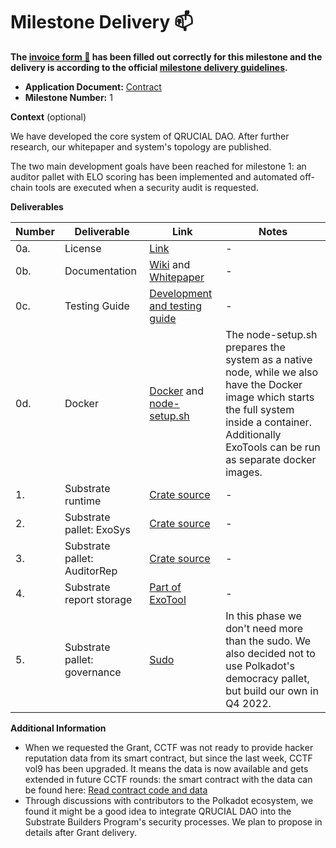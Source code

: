 # Milestone Delivery :mailbox:

**The [invoice form :pencil:](https://docs.google.com/forms/d/e/1FAIpQLSfmNYaoCgrxyhzgoKQ0ynQvnNRoTmgApz9NrMp-hd8mhIiO0A/viewform) has been filled out correctly for this milestone and the delivery is according to the official [milestone delivery guidelines](https://github.com/w3f/Grants-Program/blob/master/docs/milestone-deliverables-guidelines.md).**

- **Application Document:** [Contract](https://github.com/w3f/Grants-Program/blob/master/applications/QRUCIAL_DAO.md)
- **Milestone Number:** 1

**Context** (optional)

We have developed the core system of QRUCIAL DAO. After further research, our whitepaper and system's topology are published.

The two main development goals have been reached for milestone 1: an auditor pallet with ELO scoring has been implemented and automated off-chain tools are executed when a security audit is requested.

**Deliverables**

| Number | Deliverable                  | Link                                                                                                                                                                               | Notes                                                                                                                                                                                                    |
| ------ | ---------------------------- | ---------------------------------------------------------------------------------------------------------------------------------------------------------------------------------- | -------------------------------------------------------------------------------------------------------------------------------------------------------------------------------------------------------- |
| 0a.    | License                      | [Link](https://github.com/Qrucial/QRUCIAL-DAO/blob/milestone1/LICENSE)                                                                                                             | -                                                                                                                                                                                                        |
| 0b.    | Documentation                | [Wiki](https://github.com/Qrucial/QRUCIAL-DAO/wiki) and [Whitepaper](https://github.com/Qrucial/QRUCIAL-DAO/blob/milestone1/docs/QRUCIAL_DAO_Whitepaper.pdf)                       | -                                                                                                                                                                                                        |
| 0c.    | Testing Guide                | [Development and testing guide](https://github.com/Qrucial/QRUCIAL-DAO/wiki/Development-and-testing-guide)                                                                         | -                                                                                                                                                                                                        |
| 0d.    | Docker                       | [Docker](https://github.com/Qrucial/QRUCIAL-DAO/blob/milestone1/docker/files/dockerfile) and [node-setup.sh](https://github.com/Qrucial/QRUCIAL-DAO/blob/milestone1/node-setup.sh) | The node-setup.sh prepares the system as a native node, while we also have the Docker image which starts the full system inside a container. Additionally ExoTools can be run as separate docker images. |
| 1.     | Substrate runtime            | [Crate source](https://github.com/Qrucial/QRUCIAL-DAO/tree/milestone1/qdao-node/runtime)                                                                                           | -                                                                                                                                                                                                        |
| 2.     | Substrate pallet: ExoSys     | [Crate source](https://github.com/Qrucial/QRUCIAL-DAO/tree/milestone1/qdao-node/exo-pallet)                                                                                        | -                                                                                                                                                                                                        |
| 3.     | Substrate pallet: AuditorRep | [Crate source](https://github.com/Qrucial/QRUCIAL-DAO/tree/milestone1/qdao-node/audit-pallet)                                                                                      | -                                                                                                                                                                                                        |
| 4.     | Substrate report storage     | [Part of ExoTool](https://github.com/Qrucial/QRUCIAL-DAO/blob/milestone1/exotools/lar.py)                                                                                          | -                                                                                                                                                                                                        |
| 5.     | Substrate pallet: governance | [Sudo](https://github.com/Qrucial/QRUCIAL-DAO/blob/167d856b87f6ea21c86dd3f3c556ab8e70bb6f35/qdao-node/runtime/src/lib.rs#L306)                                                     | In this phase we don't need more than the sudo. We also decided not to use Polkadot's democracy pallet, but build our own in Q4 2022.                                                                    |

**Additional Information**

- When we requested the Grant, CCTF was not ready to provide hacker reputation data from its smart contract, but since the last week, CCTF vol9 has been upgraded. It means the data is now available and gets extended in future CCTF rounds: the smart contract with the data can be found here: [Read contract code and data](https://polygonscan.com/address/0x36a1424da63a50627863d8f65c0669da7347814a#readContract)
- Through discussions with contributors to the Polkadot ecosystem, we found it might be a good idea to integrate QRUCIAL DAO into the Substrate Builders Program's security processes. We plan to propose in details after Grant delivery.
